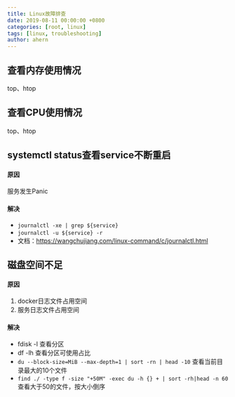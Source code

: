 ```yaml
---
title: Linux故障排查
date: 2019-08-11 00:00:00 +0800
categories: [root, linux]
tags: [linux, troubleshooting]
author: ahern
---
```


## 查看内存使用情况
top、htop

## 查看CPU使用情况
top、htop

## systemctl status查看service不断重启
#### 原因
服务发生Panic

#### 解决
- `journalctl -xe | grep ${service}`
- `journalctl -u ${service} -r`
- 文档：https://wangchujiang.com/linux-command/c/journalctl.html

## 磁盘空间不足

#### 原因
1. docker日志文件占用空间
2. 服务日志文件占用空间

#### 解决
- fdisk -l 查看分区
- df -lh 查看分区可使用占比
- `du --block-size=MiB --max-depth=1 | sort -rn | head -10`  查看当前目录最大的10个文件
- `find ./ -type f -size "+50M" -exec du -h {} + | sort -rh|head -n 60` 查看大于50的文件，按大小倒序
